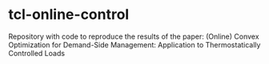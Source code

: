 # tcl-online-control
Repository with code to reproduce the results of the paper: (Online) Convex Optimization for Demand-Side Management: Application to Thermostatically Controlled Loads
